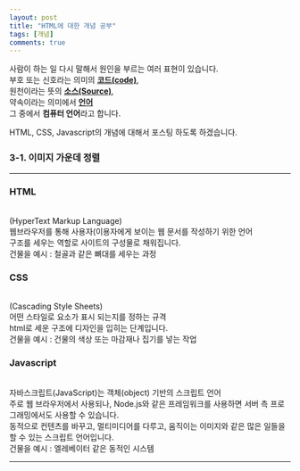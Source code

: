 ```yaml
---
layout: post
title: "HTML에 대한 개념 공부"
tags: [개념]
comments: true
---
```


사람이 하는 일
다시 말해서
원인을 부르는 여러 표현이 있습니다.<br>
부호 또는 신호라는 의미의 <strong><u>코드(code)</u></strong>, <br>
원천이라는 뜻의 <strong><u>소스(Source)</u></strong>, <br>
약속이라는 의미에서 <strong><u>언어</u></strong> <br>
그 중에서 <strong>컴퓨터 언어</strong>라고 합니다.

HTML, CSS, Javascript의 개념에 대해서 포스팅 하도록 하겠습니다.
### 3-1. 이미지 가운데 정렬
---   

<p>
  
### HTML
  
<br>
(HyperText Markup Language)<br>
웹브라우저를 통해 사용자(이용자에게 보이는 웹 문서를 작성하기 위한 언어<br>
구조를 세우는 역할로 사이트의 구성물로 채워집니다.<br>
건물을 예시 : 철골과 같은 뼈대를 세우는 과정<br>
  
</p>
<p>
  
### CSS
  
<br>
(Cascading Style Sheets)<br>
어떤 스타일로 요소가 표시 되는지를 정하는 규격<br>
html로 세운 구조에 디자인을 입히는 단계입니다.<br>
건물을 예시 : 건물의 색상 또는 마감재나 집기를 넣는 작업<br>
  
</p>
<p>
   
### Javascript
  
<br>
자바스크립트(JavaScript)는 객체(object) 기반의 스크립트 언어<br>
주로 웹 브라우저에서 사용되나, Node.js와 같은 프레임워크를 사용하면 서버 측 프로그래밍에서도 사용할 수 있습니다.<br>
동적으로 컨텐츠를 바꾸고, 멀티미디어를 다루고, 움직이는 이미지와 같은 많은 일들을 할 수 있는 스크립트 언어입니다.<br>
건물을 예시 : 엘레베이터 같은 동적인 시스템<br>

</p>
    
---
